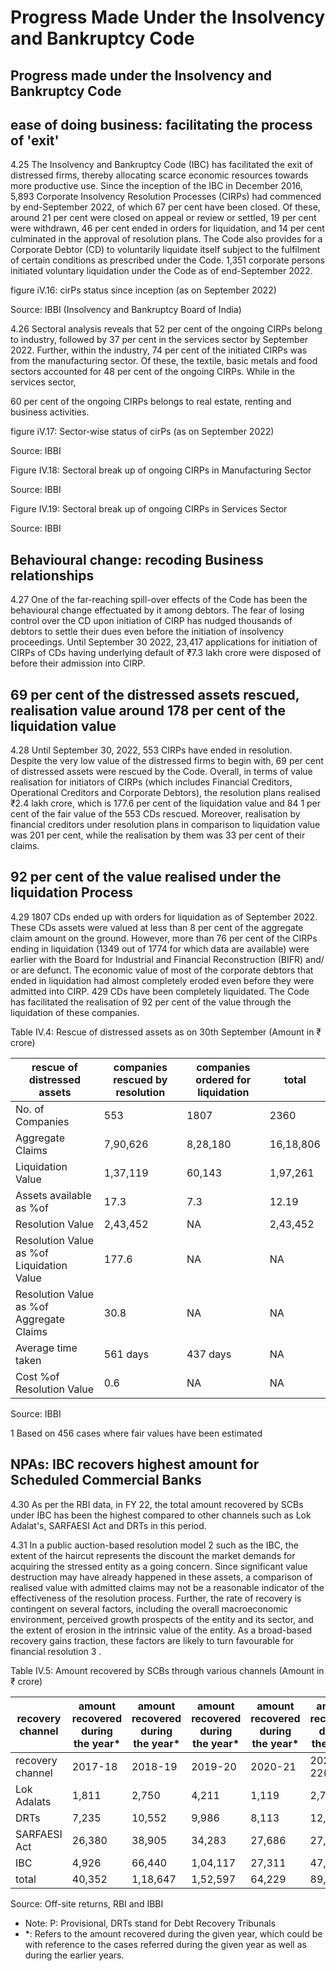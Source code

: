# Progress Made Under the Insolvency and Bankruptcy Code

## Progress made under the Insolvency and Bankruptcy Code

## ease of doing business: facilitating the process of 'exit'

4.25  The Insolvency and Bankruptcy Code (IBC) has facilitated the exit of distressed firms, thereby allocating scarce economic resources towards more productive use. Since the inception of the IBC in December 2016, 5,893 Corporate Insolvency Resolution Processes (CIRPs) had commenced by end-September 2022, of which 67 per cent have been closed. Of these, around 21 per cent were closed on appeal or review or settled, 19 per cent were withdrawn, 46 per cent ended in orders for liquidation, and 14 per cent culminated in the approval of resolution plans. The Code also provides for a Corporate Debtor (CD) to voluntarily liquidate itself subject to the fulfilment of certain conditions as prescribed under the Code. 1,351 corporate persons initiated voluntary liquidation under the Code as of end-September 2022.

figure iV.16: cirPs status since inception (as on September 2022)

<!-- image -->

Source: IBBI (Insolvency and Bankruptcy Board of India)

4.26  Sectoral analysis reveals that 52 per cent of the ongoing CIRPs belong to industry, followed by 37 per cent in the services sector by September 2022. Further, within the industry, 74 per cent of the initiated CIRPs was from the manufacturing sector. Of these, the textile, basic metals and food sectors accounted for 48 per cent of the ongoing CIRPs. While in the services sector,

60 per cent of the ongoing CIRPs belongs to real estate, renting and business activities.

figure iV.17: Sector-wise status of cirPs (as on September 2022)

<!-- image -->

Source: IBBI

Figure IV.18: Sectoral break up of ongoing CIRPs in Manufacturing Sector

<!-- image -->

Source: IBBI

Figure IV.19: Sectoral break up of ongoing CIRPs in Services Sector

<!-- image -->

Source: IBBI

## Behavioural change: recoding Business relationships

4.27  One of the far-reaching spill-over effects of the Code has been the behavioural change effectuated by it among debtors. The fear of losing control over the CD upon initiation of CIRP has nudged thousands of debtors to settle their dues even before the initiation of insolvency proceedings.  Until  September  30  2022,  23,417  applications  for  initiation  of  CIRPs  of  CDs having underlying default of ₹7.3 lakh crore were disposed of before their admission into CIRP.

## 69 per cent of the distressed assets rescued, realisation value around 178 per cent of the liquidation value

4.28  Until September 30, 2022, 553 CIRPs have ended in resolution. Despite the very low value of the distressed firms to begin with, 69 per cent of distressed assets were rescued by the Code. Overall, in terms of value realisation for initiators of CIRPs (which includes Financial Creditors, Operational Creditors and Corporate Debtors), the resolution plans realised ₹2.4 lakh crore, which is 177.6 per cent of the liquidation value and 84 1 per cent of the fair value of the 553 CDs rescued. Moreover, realisation by financial creditors under resolution plans in comparison to liquidation value was 201 per cent, while the realisation by them was 33 per cent of their claims.

## 92 per cent of the value realised under the liquidation Process

4.29  1807 CDs ended up with orders for liquidation as of September 2022. These CDs assets were valued at less than 8 per cent of the aggregate claim amount on the ground. However, more than 76 per cent of the CIRPs ending in liquidation (1349 out of 1774 for which data are available) were earlier with the Board for Industrial and Financial Reconstruction (BIFR) and/ or are defunct. The economic value of most of the corporate debtors that ended in liquidation had almost completely eroded even before they were admitted into CIRP. 429 CDs have been completely liquidated. The Code has facilitated the realisation of 92 per cent of the value through the liquidation of these companies.

Table IV.4: Rescue of distressed assets as on 30th September  (Amount in ₹ crore)

| rescue of distressed assets               | companies rescued by resolution   | companies ordered for liquidation   | total     |
|-------------------------------------------|-----------------------------------|-------------------------------------|-----------|
| No. of Companies                          | 553                               | 1807                                | 2360      |
| Aggregate Claims                          | 7,90,626                          | 8,28,180                            | 16,18,806 |
| Liquidation Value                         | 1,37,119                          | 60,143                              | 1,97,261  |
| Assets available as %of                   | 17.3                              | 7.3                                 | 12.19     |
| Resolution Value                          | 2,43,452                          | NA                                  | 2,43,452  |
| Resolution Value as %of Liquidation Value | 177.6                             | NA                                  | NA        |
| Resolution Value as %of Aggregate Claims  | 30.8                              | NA                                  | NA        |
| Average time taken                        | 561 days                          | 437 days                            | NA        |
| Cost %of Resolution Value                 | 0.6                               | NA                                  | NA        |

Source: IBBI

1  Based on 456 cases where fair values have been estimated

## NPAs: IBC recovers highest amount for Scheduled Commercial Banks

4.30  As per the RBI data, in FY 22, the total amount recovered by SCBs under IBC has been the highest compared to other channels such as Lok Adalat's, SARFAESI Act and DRTs in this period.

4.31  In  a  public  auction-based  resolution  model 2 such  as  the  IBC,  the  extent  of  the  haircut represents the discount the market demands for acquiring the stressed entity as a going concern. Since significant value destruction may have already happened in these assets, a comparison of realised value with admitted claims may not be a reasonable indicator of the effectiveness of the resolution process. Further, the rate of recovery is contingent on several factors, including the overall macroeconomic environment, perceived growth prospects of the entity and its sector, and the extent of erosion in the intrinsic value of the entity. As a broad-based recovery gains traction, these factors are likely to turn favourable for financial resolution 3 .

Table IV.5: Amount recovered by SCBs through various channels (Amount in ₹ crore)

| recovery channel   | amount recovered during the year*   | amount recovered during the year*   | amount recovered during the year*   | amount recovered during the year*   | amount recovered during the year*   |
|--------------------|-------------------------------------|-------------------------------------|-------------------------------------|-------------------------------------|-------------------------------------|
| recovery channel   | 2017-18                             | 2018-19                             | 2019-20                             | 2020-21                             | 2021-22(P)                          |
| Lok Adalats        | 1,811                               | 2,750                               | 4,211                               | 1,119                               | 2,777                               |
| DRTs               | 7,235                               | 10,552                              | 9,986                               | 8,113                               | 12,114                              |
| SARFAESI Act       | 26,380                              | 38,905                              | 34,283                              | 27,686                              | 27,349                              |
| IBC                | 4,926                               | 66,440                              | 1,04,117                            | 27,311                              | 47,421                              |
| total              | 40,352                              | 1,18,647                            | 1,52,597                            | 64,229                              | 89,661                              |

Source: Off-site returns, RBI and IBBI

- Note: P: Provisional, DRTs stand for Debt Recovery Tribunals
- *: Refers to the amount recovered during the given year, which could be with reference to the cases referred during the given year as well as during the earlier years.